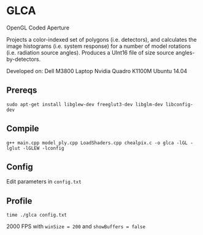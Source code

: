 # GLCA
OpenGL Coded Aperture

Projects a color-indexed set of polygons (i.e. detectors), and calculates the image histograms (i.e. system response) for a number of model rotations (i.e. radiation source angles).  Produces a UInt16 file of size source angles-by-detectors.

Developed on:
Dell M3800 Laptop
Nvidia Quadro K1100M
Ubuntu 14.04

## Prereqs 
    sudo apt-get install libglew-dev freeglut3-dev libglm-dev libconfig-dev

## Compile 
    g++ main.cpp model_ply.cpp LoadShaders.cpp chealpix.c -o glca -lGL -lglut -lGLEW -lconfig

## Config 
Edit parameters in `config.txt`

## Profile
    time ./glca config.txt
2000 FPS with `winSize = 200` and `showBuffers = false`
    
